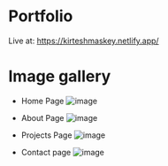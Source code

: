 # Portfolio

Live at: https://kirteshmaskey.netlify.app/

# Image gallery

- Home Page
![image](https://github.com/kirteshmaskey/Portfolio-React/assets/84732597/57ac44de-e5e7-46a8-a18c-009146ef8773)

- About Page
![image](https://github.com/kirteshmaskey/Portfolio-React/assets/84732597/20e8be16-0f39-4218-9ba8-da26ef4ed52b)

- Projects Page
![image](https://github.com/kirteshmaskey/Portfolio-React/assets/84732597/a055da75-5c9e-41a0-a096-144997007987)

- Contact page
![image](https://github.com/kirteshmaskey/Portfolio-React/assets/84732597/2ddbcd73-0534-4bc6-809d-d3e5e8e7bf70)

